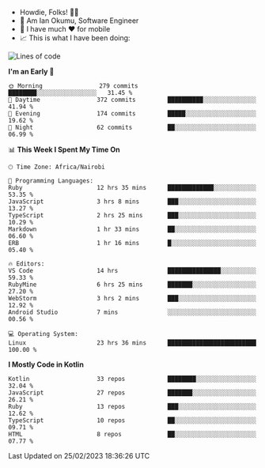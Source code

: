 
* Howdie, Folks! 👋🤓
* 🤪 Am Ian Okumu, Software Engineer
* 📱 I have much ❤️ for mobile
* 📈 This is what I have been doing:
  
<!-- <a href="https://otsembo.github.io/OtsemboPortfolio/" style="margin-right:.5%; margin-top=.5%;">
  <img align="center" src="https://github-readme-stats.vercel.app/api/top-langs/?username=otsembo&layout=compact" />
</a> -->

<!--START_SECTION:waka-->
![Lines of code](https://img.shields.io/badge/From%20Hello%20World%20I%27ve%20Written-2.6%20million%20lines%20of%20code-blue)

**I'm an Early 🐤** 

```text
🌞 Morning                279 commits         ████████░░░░░░░░░░░░░░░░░   31.45 % 
🌆 Daytime                372 commits         ██████████░░░░░░░░░░░░░░░   41.94 % 
🌃 Evening                174 commits         █████░░░░░░░░░░░░░░░░░░░░   19.62 % 
🌙 Night                  62 commits          ██░░░░░░░░░░░░░░░░░░░░░░░   06.99 % 
```


📊 **This Week I Spent My Time On** 

```text
🕑︎ Time Zone: Africa/Nairobi

💬 Programming Languages: 
Ruby                     12 hrs 35 mins      █████████████░░░░░░░░░░░░   53.35 % 
JavaScript               3 hrs 8 mins        ███░░░░░░░░░░░░░░░░░░░░░░   13.27 % 
TypeScript               2 hrs 25 mins       ███░░░░░░░░░░░░░░░░░░░░░░   10.29 % 
Markdown                 1 hr 33 mins        ██░░░░░░░░░░░░░░░░░░░░░░░   06.60 % 
ERB                      1 hr 16 mins        █░░░░░░░░░░░░░░░░░░░░░░░░   05.40 % 

🔥 Editors: 
VS Code                  14 hrs              ███████████████░░░░░░░░░░   59.33 % 
RubyMine                 6 hrs 25 mins       ███████░░░░░░░░░░░░░░░░░░   27.20 % 
WebStorm                 3 hrs 2 mins        ███░░░░░░░░░░░░░░░░░░░░░░   12.92 % 
Android Studio           7 mins              ░░░░░░░░░░░░░░░░░░░░░░░░░   00.56 % 

💻 Operating System: 
Linux                    23 hrs 36 mins      █████████████████████████   100.00 % 
```

**I Mostly Code in Kotlin** 

```text
Kotlin                   33 repos            ████████░░░░░░░░░░░░░░░░░   32.04 % 
JavaScript               27 repos            ███████░░░░░░░░░░░░░░░░░░   26.21 % 
Ruby                     13 repos            ███░░░░░░░░░░░░░░░░░░░░░░   12.62 % 
TypeScript               10 repos            ██░░░░░░░░░░░░░░░░░░░░░░░   09.71 % 
HTML                     8 repos             ██░░░░░░░░░░░░░░░░░░░░░░░   07.77 % 
```




 Last Updated on 25/02/2023 18:36:26 UTC
<!--END_SECTION:waka-->

<br />
<br />
<br />
<br />
<br />
  
  </div>
<!---
otsembo/otsembo is a ✨ special ✨ repository because its `README.md` (this file) appears on your GitHub profile.
You can click the Preview link to take a look at your changes.
--->
